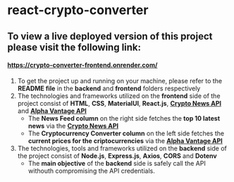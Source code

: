 # react-crypto-converter

## To view a live deployed version of this project please visit the following link:
#### https://crypto-converter-frontend.onrender.com/

1. To get the project up and running on your machine, please refer to the **README file** in the **backend** and **frontend** folders respectively
2. The technologies and frameworks utilized on the **frontend** side of the project consist of **HTML**, **CSS**, **MaterialUI**, **React.js**, 
**<a href="https://rapidapi.com/atefy410@gmail.com/api/crypto-news6/">Crypto News API</a>** and **<a href="https://rapidapi.com/alphavantage/api/alpha-vantage/">Alpha Vantage API</a>**
   - The **News Feed column** on the right side fetches the **top 10 latest news** via the **<a href="https://rapidapi.com/atefy410@gmail.com/api/crypto-news6/">Crypto News API</a>**
   - The **Cryptocurrency Converter column** on the left side fetches the **current prices for the criptocurrencies** via the **<a href="https://rapidapi.com/alphavantage/api/alpha-vantage/">Alpha Vantage API</a>**
3. The technologies, tools and frameworks utilized on the **backend** side of the project consist of **Node.js**, **Express.js**, **Axios**, **CORS** and **Dotenv**
   - The **main objective** of the **backend** side is safely call the API withouth compromising the API credentials.
